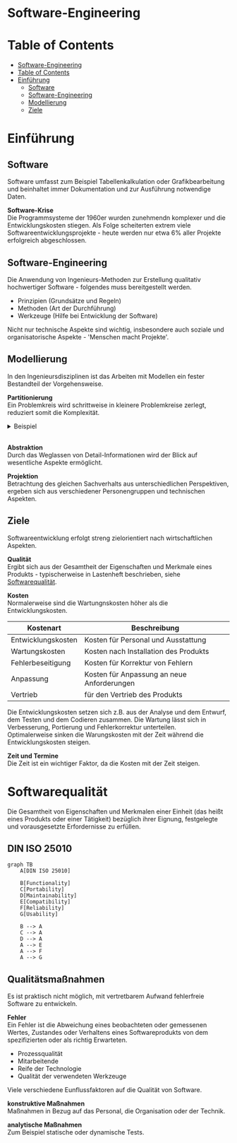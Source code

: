 # Software-Engineering

# Table of Contents
- [Software-Engineering](#software-engineering)
- [Table of Contents](#table-of-contents)
- [Einführung](#einführung)
  - [Software](#software)
  - [Software-Engineering](#software-engineering-1)
  - [Modellierung](#modellierung)
  - [Ziele](#ziele)


# Einführung
## Software
Software umfasst zum Beispiel Tabellenkalkulation oder Grafikbearbeitung und beinhaltet immer Dokumentation und zur Ausführung notwendige Daten. 

**Software-Krise** <br>
Die Programmsysteme der 1960er wurden zunehmendn komplexer und die Entwicklungskosten stiegen. Als Folge scheiterten extrem viele Softwareentwicklungsprojekte - heute werden nur etwa 6% aller Projekte erfolgreich abgeschlossen.

## Software-Engineering
Die Anwendung von Ingenieurs-Methoden zur Erstellung qualitativ hochwertiger Software - folgendes muss bereitgestellt werden.
* Prinzipien (Grundsätze und Regeln)
* Methoden (Art der Durchführung) 
* Werkzeuge (Hilfe bei Entwicklung der Software)

Nicht nur technische Aspekte sind wichtig, insbesondere auch soziale und organisatorische Aspekte - 'Menschen macht Projekte'.

## Modellierung
In den Ingenieursdisziplinen ist das Arbeiten mit Modellen ein fester Bestandteil der Vorgehensweise.

**Partitionierung** <br>
Ein Problemkreis wird schrittweise in kleinere Problemkreise zerlegt, reduziert somit die Komplexität.


<details><summary>Beispiel</summary>
Beispiel zur Partitionierung anhand einer Wetter-App.

```mermaid 
graph LR
    A[Entwickeln einer Wetter-App] --> B[Anforderungsanalyse]
    B[Anforderungsanalyse] --> C[Design der Benutzeroberfläche]
    B[Anforderungsanalyse] --> D[API-Integration]
    C[Design der Benutzeroberfläche] --> E[Entwicklung der Startseite]
    C[Design der Benutzeroberfläche] --> F[Entwicklung der Wetterdetails-Seite]
    D[API-Integration] --> G[Standorterkennung einbinden]
    D[API-Integration] --> H[Wetterdatenabruf implementieren]
    E[Entwicklung der Startseite] --> I[Design der Suchfunktion]
    E[Entwicklung der Startseite] --> J[Implementierung der Standortauswahl]
    F[Entwicklung der Wetterdetails-Seite] --> K[Anzeigen der aktuellen Wetterdaten]
    F[Entwicklung der Wetterdetails-Seite] --> L[Anzeigen der Wettervorhersage]
    G[Standorterkennung einbinden] --> M[API-Anbindung für Standorterkennung]
    H[Wetterdatenabruf implementieren] --> N[API-Anbindung für Wetterdaten]
```

</details> <br>

**Abstraktion** <br>
Durch das Weglassen von Detail-Informationen wird der Blick auf wesentliche Aspekte ermöglicht.

**Projektion** <br>
Betrachtung des gleichen Sachverhalts aus unterschiedlichen Perspektiven, ergeben sich aus verschiedener Personengruppen und technischen Aspekten.


## Ziele
Softwareentwicklung erfolgt streng zielorientiert nach wirtschaftlichen Aspekten. 

**Qualität** <br>
Ergibt sich aus der Gesamtheit der Eigenschaften und Merkmale eines Produkts - typischerweise in Lastenheft beschrieben, siehe [Softwarequalität](#softwarequalität).

**Kosten** <br>
Normalerweise sind die Wartungnskosten höher als die Entwicklungskosten. 

| Kostenart | Beschreibung |
| --- | --- |
| Entwicklungskosten | Kosten für Personal und Ausstattung |
| Wartungskosten | Kosten nach Installation des Produkts |
| Fehlerbeseitigung | Kosten für Korrektur von Fehlern |
| Anpassung | Kosten für Anpassung an neue Anforderungen |
| Vertrieb | für den Vertrieb des Produkts |

Die Entwicklungskosten setzen sich z.B. aus der Analyse und dem Entwurf, dem Testen und dem Codieren zusammen.
Die Wartung lässt sich in Verbesserung, Portierung und Fehlerkorrektur unterteilen. <br>
Optimalerweise sinken die Warungskosten mit der Zeit während die Entwicklungskosten steigen.

**Zeit und Termine** <br>
Die Zeit ist ein wichtiger Faktor, da die Kosten mit der Zeit steigen. 


<!-- Ausblick Phasenmodell -->

# Softwarequalität
Die Gesamtheit von Eigenschaften und Merkmalen einer Einheit (das heißt eines Produkts oder einer Tätigkeit) bezüglich ihrer Eignung, festgelegte und vorausgesetzte Erfordernisse zu erfüllen. 

<!-- Qualitätsmodell -->

## DIN ISO 25010

```mermaid
graph TB
    A[DIN ISO 25010]

    B[Functionality]
    C[Portability]
    D[Maintainability]
    E[Compatibility]
    F[Reliability]
    G[Usability]

    B --> A
    C --> A
    D --> A
    A --> E
    A --> F
    A --> G
```

## Qualitätsmaßnahmen
Es ist praktisch nicht möglich, mit vertretbarem Aufwand fehlerfreie Software zu entwickeln.

**Fehler** <br>
Ein Fehler ist die Abweichung eines beobachteten oder gemessenen Wertes, Zustandes oder Verhaltens eines Softwareprodukts von dem spezifizierten oder als richtig Erwarteten.

* Prozessqualität
* Mitarbeitende
* Reife der Technologie
* Qualität der verwendeten Werkzeuge

Viele verschiedene Eunflussfaktoren auf die Qualität von Software. 

**konstruktive Maßnahmen** <br>
Maßnahmen in Bezug auf das Personal, die Organisation oder der Technik. 

**analytische Maßnahmen** <br>
Zum Beispiel statische oder dynamische Tests. 

